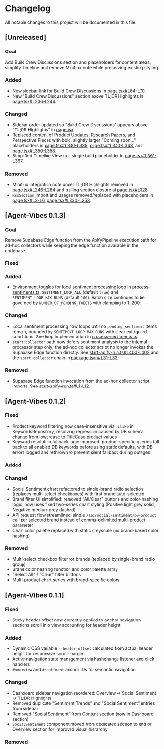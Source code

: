 # Changelog

All notable changes to this project will be documented in this file.

## [Unreleased]

### Goal
Add Build Crew Discussions section and placeholders for content areas; simplify Timeline and remove Miniflux note while preserving existing styling.

### Added
- New sidebar link for Build Crew Discussions in [page.tsx#L64-L70](file:///home/prinova/CodeProjects/agent-vibes/app/dashboard-v2/page.tsx#L64-L70).
- New "Build Crew Discussions" section above TL;DR Highlights in [page.tsx#L236-L244](file:///home/prinova/CodeProjects/agent-vibes/app/dashboard-v2/page.tsx#L236-L244).

### Changed
- Sidebar order updated so "Build Crew Discussions" appears above "TL;DR Highlights" in [page.tsx](file:///home/prinova/CodeProjects/agent-vibes/app/dashboard-v2/page.tsx).
- Replaced content of Product Updates, Research Papers, and Perspective Pieces with bold, slightly larger "Coming soon..." placeholders in [page.tsx#L330-L338](file:///home/prinova/CodeProjects/agent-vibes/app/dashboard-v2/page.tsx#L330-L338), [page.tsx#L340-L348](file:///home/prinova/CodeProjects/agent-vibes/app/dashboard-v2/page.tsx#L340-L348), and [page.tsx#L350-L358](file:///home/prinova/CodeProjects/agent-vibes/app/dashboard-v2/page.tsx#L350-L358).
- Simplified Timeline View to a single bold placeholder in [page.tsx#L361-L367](file:///home/prinova/CodeProjects/agent-vibes/app/dashboard-v2/page.tsx#L361-L367).

### Removed
- Miniflux integration note under TL;DR Highlights removed in [page.tsx#L246-L264](file:///home/prinova/CodeProjects/agent-vibes/app/dashboard-v2/page.tsx#L246-L264) and trailing section closure at [page.tsx#L328](file:///home/prinova/CodeProjects/agent-vibes/app/dashboard-v2/page.tsx#L328).
- `RssSection` import and usages removed/replaced with placeholders in [page.tsx#L3-L6](file:///home/prinova/CodeProjects/agent-vibes/app/dashboard-v2/page.tsx#L3-L6), [page.tsx#L330-L358](file:///home/prinova/CodeProjects/agent-vibes/app/dashboard-v2/page.tsx#L330-L358).

## [Agent-Vibes 0.1.3]

### Goal
Remove Supabase Edge function from the ApifyPipeline execution path for ad-hoc collectors while keeping the edge function available in the codebase.

### Fixed

### Added
- Environment toggles for local sentiment processing loop in [process-sentiments.ts](file:///home/prinova/CodeProjects/agent-vibes/scripts/process-sentiments.ts): `SENTIMENT_LOOP_ALL` (default `true`) and `SENTIMENT_LOOP_MAX_RUNS` (default `100`). Batch size continues to be governed by `NUMBER_OF_PENDING_TWEETS` with clamping to 1..200.

### Changed
- Local sentiment processing now loops until no `pending_sentiment` items remain, bounded by `SENTIMENT_LOOP_MAX_RUNS` with clear exit/guard conditions. See loop implementation in [process-sentiments.ts](file:///home/prinova/CodeProjects/agent-vibes/scripts/process-sentiments.ts).
- `start:collector` path now defers sentiment analysis to the internal processor step only; the ad-hoc collector script no longer invokes the Supabase Edge function directly. See [start-apify-run.ts#L400-L402](file:///home/prinova/CodeProjects/agent-vibes/scripts/start-apify-run.ts#L400-L402) and the `start:collector` chain in [package.json#L31-L33](file:///home/prinova/CodeProjects/agent-vibes/package.json#L31-L33).

### Removed
- Supabase Edge function invocation from the ad-hoc collector script imports. See [start-apify-run.ts#L1-L12](file:///home/prinova/CodeProjects/agent-vibes/scripts/start-apify-run.ts#L1-L12).

## [Agent-Vibes 0.1.2]

### Fixed
- Product keyword filtering now case-insensitive via `.ilike` in KeywordsRepository, resolving regression caused by DB schema change from lowercase to TitleCase product values
- Keyword resolution fallback logic improved: product-specific queries fall back to all enabled DB keywords before using static defaults, with DB errors logged and rethrown to prevent silent fallback during outages

### Added

### Changed
- Social Sentiment chart refactored to single-brand radio selection (replaces multi-select checkboxes) with first brand auto-selected
- Brand filter UI simplified: removed "All/Clear" buttons and color-hashing logic; now uses fixed two-series chart styling (Positive light grey solid, Negative medium grey dashed)
- API request flow streamlined: single `/api/social-sentiment/by-product` call per selected brand instead of comma-delimited multi-product parameter
- Chart color palette replaced with static greyscale (no brand-based color hashing)

### Removed
- Multi-select checkbox filter for brands (replaced by single-brand radio group)
- Brand color hashing function and color palette array
- "Select All" / "Clear" filter buttons
- Multi-product chart series with brand-specific colors

## [Agent-Vibes 0.1.1]

### Fixed
- Sticky header offset now correctly applied to anchor navigation; sections scroll into view accounting for header height

### Added
- Dynamic CSS variable `--header-offset` calculated from actual header height for responsive scroll-margin
- Active navigation state management via hashchange listener and click handlers
- `#overview` and `#sentiment` anchor IDs for semantic navigation

### Changed
- Dashboard sidebar navigation reordered: Overview → Social Sentiment → TL;DR Highlights
- Removed duplicate "Sentiment Trends" and "Social Sentiment" entries from sidebar
- Removed "Social Sentiment" from Content section (now in Dashboard section)
- `SocialSentiment` component moved from dedicated section to end of Overview section for improved visual hierarchy

### Removed
